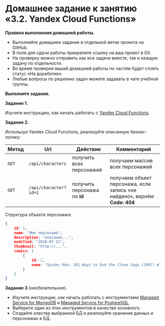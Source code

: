 # Домашнее задание к занятию «3.2. Yandex Cloud Functions»

**Правила выполнения домашней работы.**
* Выполняйте домашнее задание в отдельной ветке проекта на GitHub.
* В поле для сдачи работы прикрепите ссылку на ваш проект в Git.
* На проверку можно отправить как все задачи вместе, так и каждую задачу по отдельности. 
* Во время проверки вашей домашней работы по частям будет стоять статус «На доработке».
* Любые вопросы по решению задач можете задавать в чате учебной группы.

**Выполните задания.**

**Задание 1.**

Изучите инструкцию, как начать работать с [Yandex Cloud Functions](https://cloud.yandex.ru/docs/functions/).

**Задание 2.**

Используя Yandex Cloud Functions, реализуйте описанную бизнес-логику:   

Метод | Url | Действие | Комментарий
--- | --- | ---  | ---
`GET` | `/api/characters` | получить всех персонажей | получаем массив всех персонажей
`GET` | `/api/character?id=1` | получить персонажа по **id** | получаем объект персонажа, если запись «не найдено», вернём **Code: 404** 

Структура объекта персонажа:
```json
{
    id: 1,
    name: "Имя персонажа",
    description: "описание...",
    modified: "2020-07-21",
    thumbnail: "http://...",
    comics: [
        {
            id: 1,
            name: "Spider-Man: 101 Ways to End the Clone Saga (1997) #1"
        }
    ]
}
```


**Задание 3** (необязательное).

* Изучите инструкции, как начать работать с инструментами [Managed Service for MongoDB](https://cloud.yandex.ru/docs/managed-mongodb/quickstart) и [Managed Service for PostgreSQL](https://cloud.yandex.ru/docs/managed-postgresql/quickstart?utm_source=console). 
* Выберите один из этих инструментов в качестве основного. 
* Создайте кластер выбранной БД и реализуйте хранение данных и персонажах в БД.

